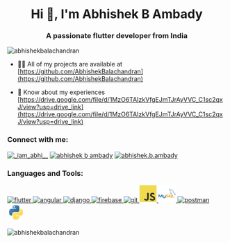 <h1 align="center">Hi 👋, I'm Abhishek B Ambady</h1>
<h3 align="center">A passionate flutter developer from India</h3>

<p align="left"> <img src="https://komarev.com/ghpvc/?username=abhishekbalachandran&label=Profile%20views&color=0e75b6&style=flat" alt="abhishekbalachandran" /> </p>

- 👨‍💻 All of my projects are available at [https://github.com/AbhishekBalachandran](https://github.com/AbhishekBalachandran)

- 📄 Know about my experiences [https://drive.google.com/file/d/1MzO6TAIzkVfgEJmTJrAyVVC_C1sc2qxJ/view?usp=drive_link](https://drive.google.com/file/d/1MzO6TAIzkVfgEJmTJrAyVVC_C1sc2qxJ/view?usp=drive_link)

<h3 align="left">Connect with me:</h3>
<p align="left">

<a href="https://twitter.com/_iam_abhi___" target="blank"><img align="center" src="https://raw.githubusercontent.com/rahuldkjain/github-profile-readme-generator/master/src/images/icons/Social/twitter.svg" alt="_iam_abhi__" height="30" width="40" /></a>
<a href="https://www.linkedin.com/in/abhishek-b-ambady-823393257/" target="blank"><img align="center" src="https://raw.githubusercontent.com/rahuldkjain/github-profile-readme-generator/master/src/images/icons/Social/linked-in-alt.svg" alt="abhishek b ambady" height="30" width="40" /></a>
<a href="https://instagram.com/abhishek.b.ambady" target="blank"><img align="center" src="https://raw.githubusercontent.com/rahuldkjain/github-profile-readme-generator/master/src/images/icons/Social/instagram.svg" alt="abhishek.b.ambady" height="30" width="40" /></a>
</p>

<h3 align="left">Languages and Tools:</h3>
<p align="left"> <a href="https://flutter.dev" target="_blank" rel="noreferrer"> <img src="https://www.vectorlogo.zone/logos/flutterio/flutterio-icon.svg" alt="flutter" width="40" height="40"/> </a>  <a href="https://angular.io" target="_blank" rel="noreferrer"> <img src="https://angular.io/assets/images/logos/angular/angular.svg" alt="angular" width="40" height="40"/> </a> <a href="https://www.djangoproject.com/" target="_blank" rel="noreferrer"> <img src="https://cdn.worldvectorlogo.com/logos/django.svg" alt="django" width="40" height="40"/> </a> <a href="https://firebase.google.com/" target="_blank" rel="noreferrer"> <img src="https://www.vectorlogo.zone/logos/firebase/firebase-icon.svg" alt="firebase" width="40" height="40"/> </a> <a href="https://git-scm.com/" target="_blank" rel="noreferrer"> <img src="https://www.vectorlogo.zone/logos/git-scm/git-scm-icon.svg" alt="git" width="40" height="40"/> </a> <a href="https://developer.mozilla.org/en-US/docs/Web/JavaScript" target="_blank" rel="noreferrer"> <img src="https://raw.githubusercontent.com/devicons/devicon/master/icons/javascript/javascript-original.svg" alt="javascript" width="40" height="40"/> </a> <a href="https://www.mysql.com/" target="_blank" rel="noreferrer"> <img src="https://raw.githubusercontent.com/devicons/devicon/master/icons/mysql/mysql-original-wordmark.svg" alt="mysql" width="40" height="40"/> </a> <a href="https://postman.com" target="_blank" rel="noreferrer"> <img src="https://www.vectorlogo.zone/logos/getpostman/getpostman-icon.svg" alt="postman" width="40" height="40"/> </a> <a href="https://www.python.org" target="_blank" rel="noreferrer"> <img src="https://raw.githubusercontent.com/devicons/devicon/master/icons/python/python-original.svg" alt="python" width="40" height="40"/> </a> </p>

<p><img align="center" src="https://github-readme-stats.vercel.app/api/top-langs?username=abhishekbalachandran&show_icons=true&locale=en&layout=compact" alt="abhishekbalachandran" /></p>
